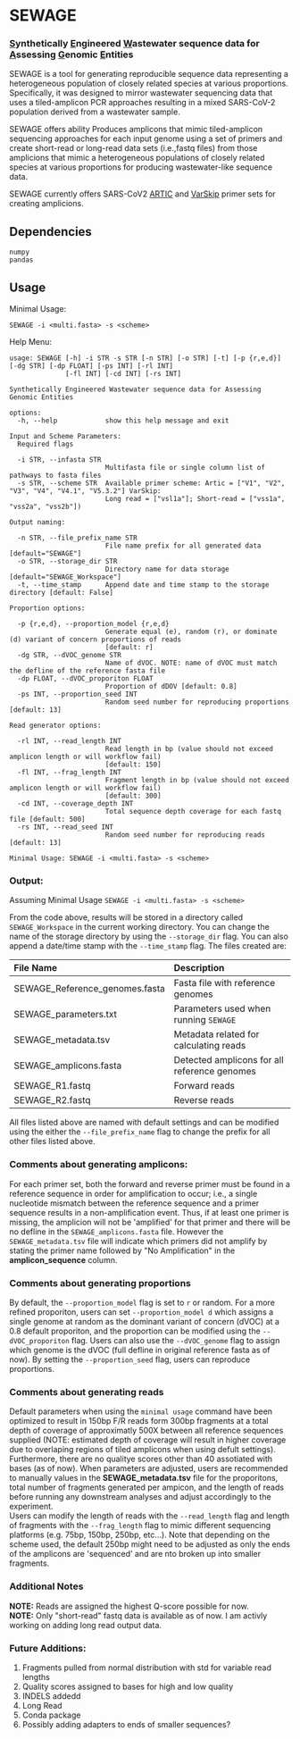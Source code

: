 # SEWAGE 

### <u>S</u>ynthetically <u>E</u>ngineered <u>W</u>astewater sequence data for <u>A</u>ssessing <u>G</u>enomic <u>E</u>ntities

SEWAGE is a tool for generating reproducible sequence data representing a heterogeneous population of closely related species at various proportions. Specifically, it was designed to mirror wastewater sequencing data that uses a tiled-amplicon PCR approaches resulting in a mixed SARS-CoV-2 population derived from a wastewater sample.

SEWAGE offers ability Produces amplicons that mimic tiled-amplicon sequencing approaches for each input genome using a set of primers and create short-read or long-read data sets (i.e.,fastq files) from those amplicions that mimic a heterogeneous populations of closely related species at various proportions for producing wastewater-like sequence data.

SEWAGE currently offers SARS-CoV2 [ARTIC](https://github.com/artic-network/primer-schemes) and [VarSkip](https://github.com/nebiolabs/VarSkip) primer sets for creating amplicions.

## Dependencies
```
numpy
pandas
```

## Usage
Minimal Usage:  
```
SEWAGE -i <multi.fasta> -s <scheme>
```
Help Menu:
```
usage: SEWAGE [-h] -i STR -s STR [-n STR] [-o STR] [-t] [-p {r,e,d}] [-dg STR] [-dp FLOAT] [-ps INT] [-rl INT]
              [-fl INT] [-cd INT] [-rs INT]

Synthetically Engineered Wastewater sequence data for Assessing Genomic Entities

options:
  -h, --help            show this help message and exit

Input and Scheme Parameters:
  Required flags

  -i STR, --infasta STR
                        Multifasta file or single column list of pathways to fasta files
  -s STR, --scheme STR  Available primer scheme: Artic = ["V1", "V2", "V3", "V4", "V4.1", "V5.3.2"] VarSkip:
                        Long read = ["vsl1a"]; Short-read = ["vss1a", "vss2a", "vss2b"])

Output naming:

  -n STR, --file_prefix_name STR
                        File name prefix for all generated data [default="SEWAGE"]
  -o STR, --storage_dir STR
                        Directory name for data storage [default="SEWAGE_Workspace"]
  -t, --time_stamp      Append date and time stamp to the storage directory [default: False]

Proportion options:

  -p {r,e,d}, --proportion_model {r,e,d}
                        Generate equal (e), random (r), or dominate (d) variant of concern proportions of reads
                        [default: r]
  -dg STR, --dVOC_genome STR
                        Name of dVOC. NOTE: name of dVOC must match the defline of the reference fasta file
  -dp FLOAT, --dVOC_proporiton FLOAT
                        Proportion of dDOV [default: 0.8]
  -ps INT, --proportion_seed INT
                        Random seed number for reproducing proportions [default: 13]

Read generator options:

  -rl INT, --read_length INT
                        Read length in bp (value should not exceed amplicon length or will workflow fail)
                        [default: 150]
  -fl INT, --frag_length INT
                        Fragment length in bp (value should not exceed amplicon length or will workflow fail)
                        [default: 300]
  -cd INT, --coverage_depth INT
                        Total sequence depth coverage for each fastq file [default: 500]
  -rs INT, --read_seed INT
                        Random seed number for reproducing reads [default: 13]

Minimal Usage: SEWAGE -i <multi.fasta> -s <scheme>
```
### Output:

Assuming Minimal Usage ```SEWAGE -i <multi.fasta> -s <scheme>```

From the code above, results will be stored in a directory called ```SEWAGE_Workspace``` in the current working directory. You can change the name of the storage directory by using the ```--storage_dir``` flag. You can also append a date/time stamp with the ```--time_stamp``` flag. The files created are:

|File Name|Description|
|:----|:----|
|SEWAGE_Reference_genomes.fasta|Fasta file with reference genomes|
|SEWAGE_parameters.txt|Parameters used when running ```SEWAGE```|
|SEWAGE_metadata.tsv|Metadata related for calculating reads|
|SEWAGE_amplicons.fasta|Detected amplicons for all reference genomes|
|SEWAGE_R1.fastq|Forward reads|
|SEWAGE_R2.fastq|Reverse reads|

All files listed above are named with default settings and can be modified using the either the ```--file_prefix_name``` flag to change the prefix for all other files listed above.  

### Comments about generating amplicons:
For each primer set, both the forward and reverse primer must be found in a reference sequence in order for amplification to occur; i.e., a single nucleotide mismatch between the reference sequence and a primer sequence results in a non-amplification event. Thus, if at least one primer is missing, the amplicion will not be 'amplified' for that primer and there will be no defline in the ```SEWAGE_amplicons.fasta``` file.  However the ```SEWAGE_metadata.tsv``` file will indicate which primers did not amplify by stating the primer name followed by "No Amplification" in the **amplicon_sequence** column.

### Comments about generating proportions
By default, the ```--proportion_model``` flag is set to ```r``` or random. For a more refined proporiton, users can set ```--proportion_model d``` which assigns a single genome at random as the dominant variant of concern (dVOC) at a 0.8 default proporiton, and the proportion can be modified using the ```--dVOC_proporiton``` flag. Users can also use the ```--dVOC_genome``` flag to assign which genome is the dVOC (full defline in original reference fasta as of now). By setting the ```--proportion_seed``` flag, users can reproduce proportions.

### Comments about generating reads
Default parameters when using the ```minimal usage``` command have been optimized to result in 150bp F/R reads form 300bp fragments at a total depth of coverage of approximatly 500X between all reference sequences supplied (NOTE: estimated depth of coverage will result in higher coverage due to overlaping regions of tiled amplicons when using defult settings). Furthermore, there are no qualitye scores other than 40 assotiated with bases (as of now). 
When parameters are adjusted, users are recommended to manually values in the **SEWAGE_metadata.tsv** file for the proporitons, total number of fragments generated per ampicon, and the length of reads before running any downstream analyses and adjust accordingly to the experiment.  
Users can modify the length of reads with the ```--read_length``` flag and length of fragments with the ```--frag_length``` flag to mimic different sequencing platforms (e.g. 75bp, 150bp, 250bp, etc...). Note that depending on the scheme used, the default 250bp might need to be adjusted as only the ends of the amplicons are 'sequenced' and are nto broken up into smaller fragments.   

### Additional Notes
**NOTE:** Reads are assigned the highest Q-score possible for now.  
**NOTE:** Only "short-read" fastq data is available as of now. I am activly working on adding long read output data.

### Future Additions:
1. Fragments pulled from normal distribution with std for variable read lengths 
2. Quality scores assigned to bases for high and low quality
3. INDELS addedd 
4. Long Read 
5. Conda package
6. Possibly adding adapters to ends of smaller sequences?
